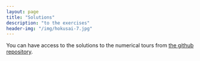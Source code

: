 ```yaml
---
layout: page
title: "Solutions"
description: "to the exercises"
header-img: "/img/hokusai-7.jpg"
---
```


You can have access to the solutions to the numerical tours from [the github repository](https://github.com/gpeyre/numerical-tours/tree/master/matlab/solutions).
